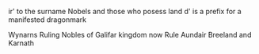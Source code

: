 
ir' to the surname Nobels and those who posess land 
d' is a prefix for a manifested dragonmark

Wynarns Ruling Nobles of Galifar kingdom now Rule Aundair Breeland and Karnath
